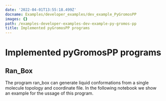 ```yaml
---
date: '2022-04-01T13:55:18.499Z'
docname: Examples/developer_examples/dev_example_PyGromosPP
images: {}
path: /examples-developer-examples-dev-example-py-gromos-pp
title: Implemented pyGromosPP programs
---
```


# Implemented pyGromosPP programs

## Ran_Box

The program ran_box can generate liquid conformations from a single molecule topology and coordinate file. In the following notebook we show an example for the ussage of this program.

<script type="application/vnd.jupyter.widget-state+json">
{"state": {"4e7de400e5d54f89ab570ce16f0d2d21": {"model_name": "LayoutModel", "model_module": "@jupyter-widgets/base", "model_module_version": "1.2.0", "state": {"_model_module": "@jupyter-widgets/base", "_model_module_version": "1.2.0", "_model_name": "LayoutModel", "_view_count": null, "_view_module": "@jupyter-widgets/base", "_view_module_version": "1.2.0", "_view_name": "LayoutView", "align_content": null, "align_items": null, "align_self": null, "border": null, "bottom": null, "display": null, "flex": null, "flex_flow": null, "grid_area": null, "grid_auto_columns": null, "grid_auto_flow": null, "grid_auto_rows": null, "grid_column": null, "grid_gap": null, "grid_row": null, "grid_template_areas": null, "grid_template_columns": null, "grid_template_rows": null, "height": null, "justify_content": null, "justify_items": null, "left": null, "margin": null, "max_height": null, "max_width": null, "min_height": null, "min_width": null, "object_fit": null, "object_position": null, "order": null, "overflow": null, "overflow_x": null, "overflow_y": null, "padding": null, "right": null, "top": null, "visibility": null, "width": null}}, "dd274a8547a44407936ddb2a0322c3f1": {"model_name": "ColormakerRegistryModel", "model_module": "nglview-js-widgets", "model_module_version": "3.0.1", "state": {"_dom_classes": [], "_model_module": "nglview-js-widgets", "_model_module_version": "3.0.1", "_model_name": "ColormakerRegistryModel", "_msg_ar": [], "_msg_q": [], "_ready": false, "_view_count": null, "_view_module": "nglview-js-widgets", "_view_module_version": "3.0.1", "_view_name": "ColormakerRegistryView", "layout": "IPY_MODEL_4e7de400e5d54f89ab570ce16f0d2d21"}}}, "version_major": 2, "version_minor": 0}
</script>
